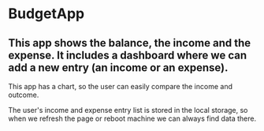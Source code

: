 # BudgetApp


## This app shows the balance, the income and the expense. It includes a dashboard where we can add a new entry (an income or an expense).

This app has a chart, so the user can easily compare the income and outcome.

The user's income and expense entry list is stored in the local storage, so when we refresh the page or reboot machine we can always find data there.
